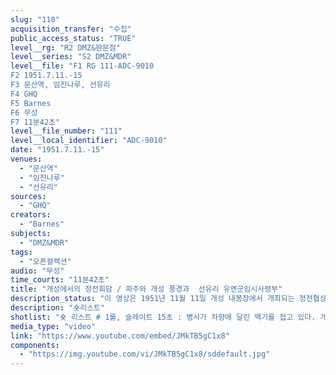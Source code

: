 ```yaml
---
slug: "110"
acquisition_transfer: "수집"
public_access_status: "TRUE"
level__rg: "R2 DMZ&판문점"
level__series: "S2 DMZ&MDR"
level__file: "F1 RG 111-ADC-9010
F2 1951.7.11.-15
F3 문산역, 임진나루, 선유리
F4 GHQ
F5 Barnes
F6 무성
F7 11분42초"
level__file_number: "111"
level__local_identifier: "ADC-9010"
date: "1951.7.11.-15"
venues: 
  - "문산역"
  - "임진나루"
  - "선유리"
sources: 
  - "GHQ"
creators: 
  - "Barnes"
subjects: 
  - "DMZ&MDR"
tags: 
  - "오픈컬렉션"
audio: "무성"
time_courts: "11분42초"
title: "개성에서의 정전회담 / 파주와 개성 풍경과  선유리 유엔군임시사령부"
description_status: "이 영상은 1951년 11월 11일 개성 내봉장에서 개최되는 정전협상 과정을 보여주고 있는데 임진강 임진나루에 기러기 다리를 보여주고 있다. 개성에서 선유리로 가는 협상단들이 개성 거리와 기러기 다리, 선유리 유엔임시사령부 등 여러 장면을 담고 있다. "
description: "숏리스트"
shotlist: "숏 리스트 # 1롤, 슬레이트 15초 : 병사가 차량에 달린 백기를 접고 있다. 개성이라는 표지판이 보인다. (44초) 임진강 가교를 건너는 지프차가 있다. 아이들과 건물, 초가집들이 보인다. # 2롤, 슬레이트, 1분14초 : 개성의 내봉장 앞에 기자들이 있다. 인민군 병사가 카메라로 미군 촬영병 을 촬영하고 있다. 내봉장 전경이 보인다. 종군 기자들이 내봉장 주변에 앉아 있다. # 3롤, 슬레이트 2분18초 : 개성 주변이 보인다. 헬기장과 통신선 설치 뒤 무전이 시작되고 있다. 개 성의 초가집들이 보인다. (3분13초) 인민군 장교와 한국군 촬영병이 함께 앉아 있다. # 4롤, 슬레이트 3분20초 : 내봉장에서 북한인민군 대표 이상조, 중국인민군 대표 일행들이 나오고, 조이 등 유엔군 대표들이 내봉장을 나온다. 개성 시내 교통정리하는 인민군과 사람들, (4분10초) 임진 강 가교와 임진진터 앞에 초가집과 성벽들이 보인다. # 3롤 슬레이트 5분27초 : 1951년 7월 11일 GHQ. 문산역 표지판에 금촌 10.9km, 장단 11.8km라고 표시되어 있다. 문산역에서 기차가 출발하기 직전이다. 문산역 주변 전경과 역사가 보인다. 미군 문산 역보급창이 보인다. 종군기자들의 차량들이 서 있다. # 4롤, 슬레이트 6분29초 : 선유리 유엔군임시사령부에 헬기가 착륙하고 있다. 정전회담 대표들이 내 리고 있다. 기자들이 대표단들 주변에 모여 있다. # 1롤, 슬레이트 7분20초 : 1951년 7월 14일 차량들이 도로를 따라 달리고 있다. 선유리 유엔군임시사령부 전경과 주변 초가가 보인다. # 2롤, 슬레이트 8분24초 : 선유리 유엔군임시사령부 전경과 미군들이 보인다. 기자단과 GHQ 소속 촬 영병이 트럭에 탑승하고 있다. # 3롤, 슬레이트 10분30초 : 철조망 주변으로 탱크가 달리고 있다. 개성이라는 표지판이 보인다. 선유 리 유엔군임시사령부 전경이 보인다. "
media_type: "video"
link: "https://www.youtube.com/embed/JMkTB5gC1x8"
components: 
  - "https://img.youtube.com/vi/JMkTB5gC1x8/sddefault.jpg"
---
```

